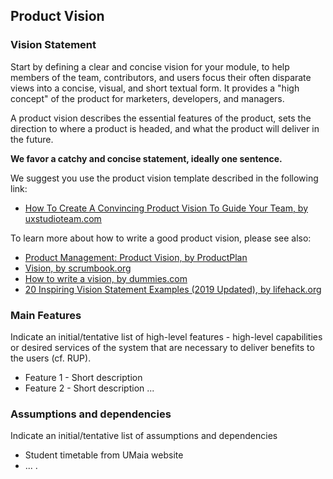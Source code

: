 ## Product Vision

### Vision Statement

Start by defining a clear and concise vision for your module, to help members of the team, contributors, and users focus their often disparate views into a concise, visual, and short textual form. It provides a "high concept" of the product for marketers, developers, and managers.

A product vision describes the essential features of the product, sets the direction to where a product is headed, and what the product will deliver in the future. 

**We favor a catchy and concise statement, ideally one sentence.**

We suggest you use the product vision template described in the following link:
* [How To Create A Convincing Product Vision To Guide Your Team, by uxstudioteam.com](https://uxstudioteam.com/ux-blog/product-vision/)

To learn more about how to write a good product vision, please see also:
* [Product Management: Product Vision, by ProductPlan](https://www.productplan.com/glossary/product-vision/)
* [Vision, by scrumbook.org](http://scrumbook.org/value-stream/vision.html)
* [How to write a vision, by dummies.com](https://www.dummies.com/business/marketing/branding/how-to-write-vision-and-mission-statements-for-your-brand/)
* [20 Inspiring Vision Statement Examples (2019 Updated), by lifehack.org](https://www.lifehack.org/articles/work/20-sample-vision-statement-for-the-new-startup.html)

### Main Features
Indicate an initial/tentative list of high-level features - high-level capabilities or desired services of the system that are necessary to deliver benefits to the users (cf. RUP).
 - Feature 1 - Short description
 - Feature 2 - Short description
...

### Assumptions and dependencies
Indicate an initial/tentative list of assumptions and dependencies 

- Student timetable from UMaia website
- ...
.
